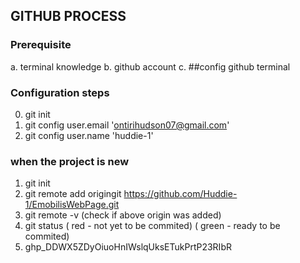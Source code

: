 ## GITHUB PROCESS

### Prerequisite
a. terminal knowledge
b. github account
c. ##config github terminal
 
### Configuration steps
0. git init
1. git config user.email 'ontirihudson07@gmail.com'
2. git config user.name 'huddie-1'

### when the project is new
1. git init
2. git remote add origingit https://github.com/Huddie-1/EmobilisWebPage.git
3. git remote -v (check if above origin was added)
4. git status ( red - not yet to be commited) ( green - ready to be commited)
5. 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

